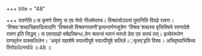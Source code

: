 +++
title = "48"

+++
रावणेति॥ स कृष्णो विष्णुः स एव मेघो नीलमेघश्च। विश्रवसोऽपत्यं पुमानिति विग्रहे रावणः। 'विश्रवः'शब्दाच्छिवादित्वादणि 'विश्रवसो विश्रवणरवणौ'इत्यन्तर्गणसूत्रेण 'विश्रवः'शब्दस्य वृत्तिविषये रवणादेशे रावण इति सिद्धम्। स एवावग्रहो वर्षप्रतिबन्धः,तेन क्लान्तं म्लानं मरुतो देवा एव सस्यं तत्। इत्येवंरूपेण वागमृतेन वाक्सलिलेन। 'अमृतं यज्ञशेषे स्यात्पीयूषे स्यात्पीयूषे सलिले।़मृतम्'इति विश्वः। अभिवृष्याभिषिच्य तिरोदधेऽन्तर्दधे ॥ 48 ॥